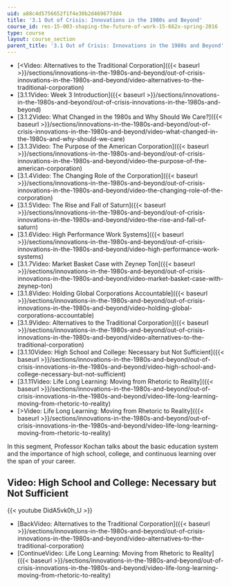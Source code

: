 ```yaml
---
uid: a88c4d5756652f1f4e30b2d469677dd4
title: '3.1 Out of Crisis: Innovations in the 1980s and Beyond'
course_id: res-15-003-shaping-the-future-of-work-15-662x-spring-2016
type: course
layout: course_section
parent_title: '3.1 Out of Crisis: Innovations in the 1980s and Beyond'
---
```


*   [<Video: Alternatives to the Traditional Corporation]({{< baseurl >}}/sections/innovations-in-the-1980s-and-beyond/out-of-crisis-innovations-in-the-1980s-and-beyond/video-alternatives-to-the-traditional-corporation)
*   [3.1.1Video: Week 3 Introduction]({{< baseurl >}}/sections/innovations-in-the-1980s-and-beyond/out-of-crisis-innovations-in-the-1980s-and-beyond)
*   [3.1.2Video: What Changed in the 1980s and Why Should We Care?]({{< baseurl >}}/sections/innovations-in-the-1980s-and-beyond/out-of-crisis-innovations-in-the-1980s-and-beyond/video-what-changed-in-the-1980s-and-why-should-we-care)
*   [3.1.3Video: The Purpose of the American Corporation]({{< baseurl >}}/sections/innovations-in-the-1980s-and-beyond/out-of-crisis-innovations-in-the-1980s-and-beyond/video-the-purpose-of-the-american-corporation)
*   [3.1.4Video: The Changing Role of the Corporation]({{< baseurl >}}/sections/innovations-in-the-1980s-and-beyond/out-of-crisis-innovations-in-the-1980s-and-beyond/video-the-changing-role-of-the-corporation)
*   [3.1.5Video: The Rise and Fall of Saturn]({{< baseurl >}}/sections/innovations-in-the-1980s-and-beyond/out-of-crisis-innovations-in-the-1980s-and-beyond/video-the-rise-and-fall-of-saturn)
*   [3.1.6Video: High Performance Work Systems]({{< baseurl >}}/sections/innovations-in-the-1980s-and-beyond/out-of-crisis-innovations-in-the-1980s-and-beyond/video-high-performance-work-systems)
*   [3.1.7Video: Market Basket Case with Zeynep Ton]({{< baseurl >}}/sections/innovations-in-the-1980s-and-beyond/out-of-crisis-innovations-in-the-1980s-and-beyond/video-market-basket-case-with-zeynep-ton)
*   [3.1.8Video: Holding Global Corporations Accountable]({{< baseurl >}}/sections/innovations-in-the-1980s-and-beyond/out-of-crisis-innovations-in-the-1980s-and-beyond/video-holding-global-corporations-accountable)
*   [3.1.9Video: Alternatives to the Traditional Corporation]({{< baseurl >}}/sections/innovations-in-the-1980s-and-beyond/out-of-crisis-innovations-in-the-1980s-and-beyond/video-alternatives-to-the-traditional-corporation)
*   [3.1.10Video: High School and College: Necessary but Not Sufficient]({{< baseurl >}}/sections/innovations-in-the-1980s-and-beyond/out-of-crisis-innovations-in-the-1980s-and-beyond/video-high-school-and-college-necessary-but-not-sufficient)
*   [3.1.11Video: Life Long Learning: Moving from Rhetoric to Reality]({{< baseurl >}}/sections/innovations-in-the-1980s-and-beyond/out-of-crisis-innovations-in-the-1980s-and-beyond/video-life-long-learning-moving-from-rhetoric-to-reality)
*   [\>Video: Life Long Learning: Moving from Rhetoric to Reality]({{< baseurl >}}/sections/innovations-in-the-1980s-and-beyond/out-of-crisis-innovations-in-the-1980s-and-beyond/video-life-long-learning-moving-from-rhetoric-to-reality)

In this segment, Professor Kochan talks about the basic education system and the importance of high school, college, and continuous learning over the span of your career.

Video: High School and College: Necessary but Not Sufficient
------------------------------------------------------------

{{< youtube DidA5vk0h_U >}}

*   [BackVideo: Alternatives to the Traditional Corporation]({{< baseurl >}}/sections/innovations-in-the-1980s-and-beyond/out-of-crisis-innovations-in-the-1980s-and-beyond/video-alternatives-to-the-traditional-corporation)
*   [ContinueVideo: Life Long Learning: Moving from Rhetoric to Reality]({{< baseurl >}}/sections/innovations-in-the-1980s-and-beyond/out-of-crisis-innovations-in-the-1980s-and-beyond/video-life-long-learning-moving-from-rhetoric-to-reality)